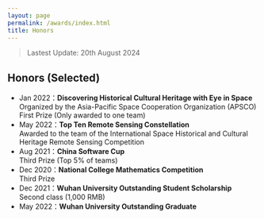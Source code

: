 ```yaml
---
layout: page
permalink: /awards/index.html
title: Honors
---
```


> Lastest Update: 20th August 2024

## Honors (Selected)

- Jan 2022：**Discovering Historical Cultural Heritage with Eye in Space** <br>Organized by the Asia-Pacific Space Cooperation Organization (APSCO)<br>First Prize (Only awarded to one team)
- May 2022：**Top Ten Remote Sensing Constellation** <br>Awarded to the team of the International Space Historical and Cultural Heritage Remote 
Sensing Competition
- Aug 2021：**China Software Cup** <br>Third Prize (Top 5% of teams)
- Dec 2020：**National College Mathematics Competition** <br> Third Prize
- Dec 2021：**Wuhan University Outstanding Student Scholarship** <br> Second class (1,000 RMB)
- May 2022：**Wuhan University Outstanding Graduate**

